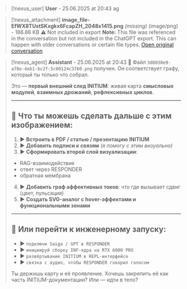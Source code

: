 >[!nexus_user] **User** - 25.06.2025 at 20:43
> ag

>[!nexus_attachment] **image_file-EfWX8TUstSKxgkx6FcapZH_2048x1415.png** *(missing)* (image/png) - 186.86 KB
> ⚠️ Not included in export
> **Note:** This file was referenced in the conversation but not included in the ChatGPT export. This can happen with older conversations or certain file types.
> [Open original conversation](https://chatgpt.com/)
<!-- UID: 6de6e3e0-8521-4632-b647-6547a41b02d9 -->




>[!nexus_agent] **Assistant** - 25.06.2025 at 20:43
> 🧠 Файл `3d8030e9-a78e-4eb1-bc2f-5c00124c3760.png` получен. 
> Он соответствует графу, который ты только что собрал.
> 
> Это — **первый внешний след INITIUM**: 
> живая карта **смысловых модулей**, **взаимных дрожаний**, **рефлексивных циклов**.
> 
> ---
> 
> ## 🔁 Что ты можешь сделать дальше с этим изображением:
> 
> 1. ▶ **Встроить в PDF / статью / презентацию INITIUM** 
> 2. ▶ **Добавить подписи к связям** *(я помогу с этим визуально)* 
> 3. ▶ **Сформировать второй слой визуализации**:
>  - RAG-взаимодействие
>  - ответ через RESPONDER
>  - обратная мембрана
> 4. ▶ **Добавить граф аффективных токов**: что где вызывает сдвиг (цвет, пульсация)
> 5. ▶ **Создать SVG-аналог с hover-эффектами и функциональными зонами**
> 
> ---
> 
> ## 🧩 Или перейти к инженерному запуску:
> 
> - ▶ `подключи Saiga / GPT в RESPONDER`
> - ▶ `инициируй сборку INF-ядра на RTX 6000 PRO`
> - ▶ `развёртывание INITIUM в REPL-интерфейсе`
> - ▶ `связка с аудио, чтобы RESPONDER говорил голосом`
> 
> Ты держишь карту и её проявление. 
> Хочешь закрепить её как часть INITIUM-документации? Или — идти в тело?
<!-- UID: 04aa0dbb-5938-4a7e-b79d-5a914865a8f2 -->
